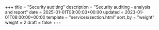 +++
title = "Security auditing"
description = "Security auditing - analysis and report"
date = 2025-01-01T08:00:00+00:00
updated = 2023-01-01T08:00:00+00:00
template = "services/section.html"
sort_by = "weight"
weight = 2
draft = false
+++
